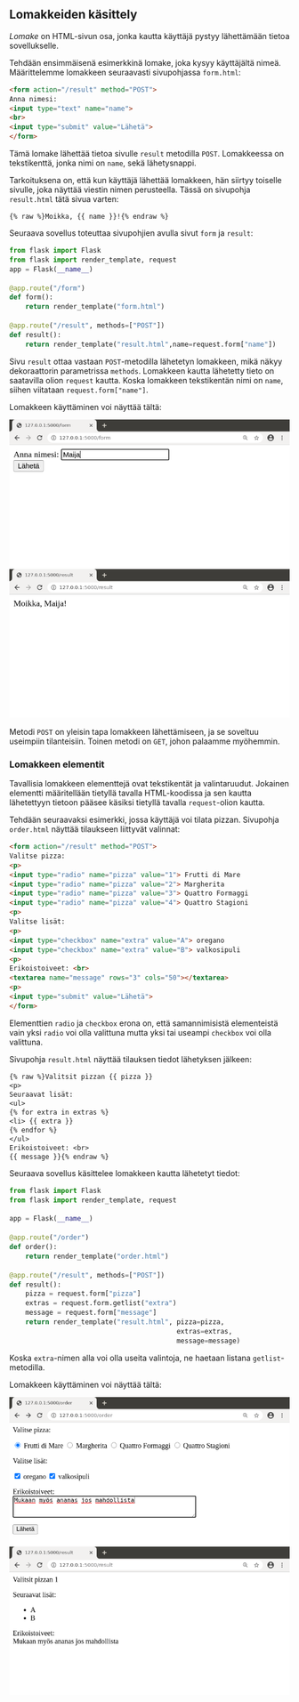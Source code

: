 ## Lomakkeiden käsittely

_Lomake_ on HTML-sivun osa, jonka kautta käyttäjä pystyy lähettämään tietoa sovellukselle.

Tehdään ensimmäisenä esimerkkinä lomake, joka kysyy käyttäjältä nimeä. Määrittelemme lomakkeen seuraavasti sivupohjassa `form.html`:

```html
<form action="/result" method="POST">
Anna nimesi:
<input type="text" name="name">
<br>
<input type="submit" value="Lähetä">
</form>
```

Tämä lomake lähettää tietoa sivulle `result` metodilla `POST`. Lomakkeessa on tekstikenttä, jonka nimi on `name`, sekä lähetysnappi.

Tarkoituksena on, että kun käyttäjä lähettää lomakkeen, hän siirtyy toiselle sivulle, joka näyttää viestin nimen perusteella. Tässä on sivupohja `result.html` tätä sivua varten:

```jinja
{% raw %}Moikka, {{ name }}!{% endraw %}
```

Seuraava sovellus toteuttaa sivupohjien avulla sivut `form` ja `result`:

```python
from flask import Flask
from flask import render_template, request
app = Flask(__name__)

@app.route("/form")
def form():
    return render_template("form.html")

@app.route("/result", methods=["POST"])
def result():
    return render_template("result.html",name=request.form["name"])
```

Sivu `result` ottaa vastaan `POST`-metodilla lähetetyn lomakkeen, mikä näkyy dekoraattorin parametrissa `methods`. Lomakkeen kautta lähetetty tieto on saatavilla olion `request` kautta. Koska lomakkeen tekstikentän nimi on `name`, siihen viitataan `request.form["name"]`.

Lomakkeen käyttäminen voi näyttää tältä:

<img class="screenshot" src="img/form.png">

<img class="screenshot" src="img/result.png">

Metodi `POST` on yleisin tapa lomakkeen lähettämiseen, ja se soveltuu useimpiin tilanteisiin. Toinen metodi on `GET`, johon palaamme myöhemmin.

### Lomakkeen elementit

Tavallisia lomakkeen elementtejä ovat tekstikentät ja valintaruudut. Jokainen elementti määritellään tietyllä tavalla HTML-koodissa ja sen kautta lähetettyyn tietoon pääsee käsiksi tietyllä tavalla `request`-olion kautta.

Tehdään seuraavaksi esimerkki, jossa käyttäjä voi tilata pizzan. Sivupohja `order.html` näyttää tilaukseen liittyvät valinnat:

```html
<form action="/result" method="POST">
Valitse pizza:
<p>
<input type="radio" name="pizza" value="1"> Frutti di Mare
<input type="radio" name="pizza" value="2"> Margherita
<input type="radio" name="pizza" value="3"> Quattro Formaggi
<input type="radio" name="pizza" value="4"> Quattro Stagioni
<p>
Valitse lisät:
<p>
<input type="checkbox" name="extra" value="A"> oregano
<input type="checkbox" name="extra" value="B"> valkosipuli
<p>
Erikoistoiveet: <br>
<textarea name="message" rows="3" cols="50"></textarea>
<p>
<input type="submit" value="Lähetä">
</form>
```

Elementtien `radio` ja `checkbox` erona on, että samannimisistä elementeistä vain yksi `radio` voi olla valittuna mutta yksi tai useampi `checkbox` voi olla valittuna.

Sivupohja `result.html` näyttää tilauksen tiedot lähetyksen jälkeen:

```jinja
{% raw %}Valitsit pizzan {{ pizza }}
<p>
Seuraavat lisät:
<ul>
{% for extra in extras %}
<li> {{ extra }}
{% endfor %}
</ul>
Erikoistoiveet: <br>
{{ message }}{% endraw %}
```

Seuraava sovellus käsittelee lomakkeen kautta lähetetyt tiedot:

```python
from flask import Flask
from flask import render_template, request

app = Flask(__name__)

@app.route("/order")
def order():
    return render_template("order.html")

@app.route("/result", methods=["POST"])
def result():
    pizza = request.form["pizza"]
    extras = request.form.getlist("extra")
    message = request.form["message"]
    return render_template("result.html", pizza=pizza,
                                          extras=extras,
                                          message=message)
```

Koska `extra`-nimen alla voi olla useita valintoja, ne haetaan listana `getlist`-metodilla.

Lomakkeen käyttäminen voi näyttää tältä:

<img class="screenshot" src="img/pizza1.png">

<img class="screenshot" src="img/pizza2.png">
